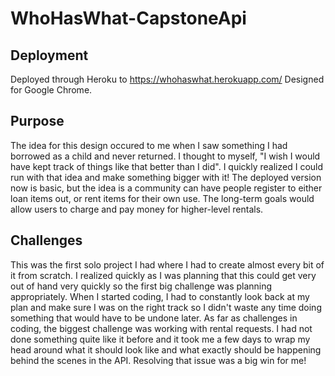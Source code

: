 # WhoHasWhat-CapstoneApi
  
## Deployment
  Deployed through Heroku to https://whohaswhat.herokuapp.com/
  Designed for Google Chrome.
  
## Purpose
  The idea for this design occured to me when I saw something I had borrowed as a child and never returned. I thought to myself, "I wish I would have kept track of things like that better than I did". I quickly realized I could run with that idea and make something bigger with it! The deployed version now is basic, but the idea is a community can have people register to either loan items out, or rent items for their own use. The long-term goals would allow users to charge and pay money for higher-level rentals.

## Challenges
  This was the first solo project I had where I had to create almost every bit of it from scratch. I realized quickly as I was planning that this could get very out of hand very quickly so the first big challenge was planning appropriately. When I started coding, I had to constantly look back at my plan and make sure I was on the right track so I didn't waste any time doing something that would have to be undone later. As far as challenges in coding, the biggest challenge was working with rental requests. I had not done something quite like it before and it took me a few days to wrap my head around what it should look like and what exactly should be happening behind the scenes in the API. Resolving that issue was a big win for me!
  
